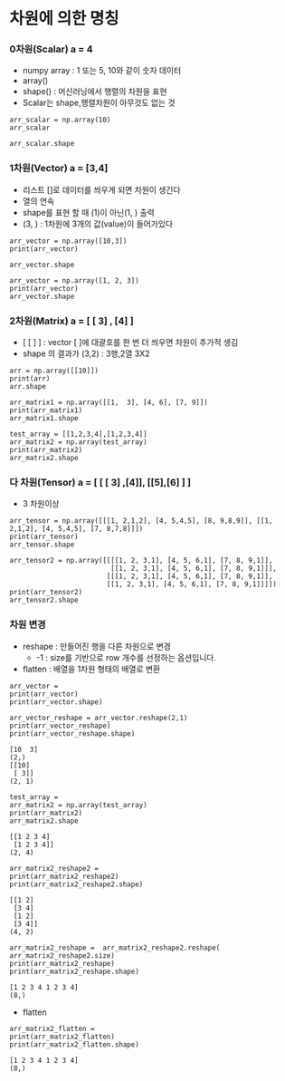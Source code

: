 # 차원에 의한 명칭

### 0차원\(Scalar\) a = 4

* numpy array : 1 또는 5, 10와 같이 숫자 데이터
* array\(\)
* shape\(\) : 머신러닝에서 행렬의 차원을 표현
* Scalar는 shape,행렬차원이 아무것도 없는 것 

```text
arr_scalar = np.array(10)
arr_scalar
```

```text
arr_scalar.shape
```

### 1차원\(Vector\) a = \[3,4\]

* 리스트 \[\]로 데이터를 씌우게 되면 차원이 생긴다
* 열의 연속
* shape를 표현 할 때 \(1\)이 아닌\(1, \) 출력
* \(3, \) : 1차원에 3개의 값\(value\)이 들어가있다 

```text
arr_vector = np.array([10,3])
print(arr_vector)
```

```text
arr_vector.shape
```

```text
arr_vector = np.array([1, 2, 3])
print(arr_vector)
arr_vector.shape
```



### 2차원\(Matrix\) a = \[ \[ 3\] , \[4\] \]

* \[ \[ \] \] : vector \[ \]에 대괄호를 한 번 더 씌우면 차원이 추가적 생김
* shape 의 결과가 \(3,2\) : 3행,2열 3X2

```text
arr = np.array([[10]])
print(arr)
arr.shape
```

```text
arr_matrix1 = np.array([[1,  3], [4, 6], [7, 9]])
print(arr_matrix1)
arr_matrix1.shape
```

```text
test_array = [[1,2,3,4],[1,2,3,4]]
arr_matrix2 = np.array(test_array)
print(arr_matrix2)
arr_matrix2.shape
```



### 다 차원\(Tensor\) a = \[ \[ \[ 3\] ,\[4\]\], \[\[5\],\[6\] \] \]

* 3 차원이상

```text
arr_tensor = np.array([[[1, 2,1,2], [4, 5,4,5], [8, 9,8,9]], [[1, 2,1,2], [4, 5,4,5], [7, 8,7,8]]])
print(arr_tensor)
arr_tensor.shape
```

```text
arr_tensor2 = np.array([[[[1, 2, 3,1], [4, 5, 6,1], [7, 8, 9,1]],
                         [[1, 2, 3,1], [4, 5, 6,1], [7, 8, 9,1]]], 
                        [[[1, 2, 3,1], [4, 5, 6,1], [7, 8, 9,1]], 
                        [[1, 2, 3,1], [4, 5, 6,1], [7, 8, 9,1]]]])
print(arr_tensor2)
arr_tensor2.shape
```



### 차원 변경

* reshape : 만들어진 행을 다른 차원으로 변경
  * -1  : size를 기반으로 row 개수를 선정하는 옵션입니다. 
* flatten : 배열을 1차원 형태의 배열로 변환

```text
arr_vector = 
print(arr_vector)
print(arr_vector.shape)

arr_vector_reshape = arr_vector.reshape(2,1)
print(arr_vector_reshape)
print(arr_vector_reshape.shape)

[10  3]
(2,)
[[10]
 [ 3]]
(2, 1)
```

```text
test_array = 
arr_matrix2 = np.array(test_array)
print(arr_matrix2)
arr_matrix2.shape

[[1 2 3 4]
 [1 2 3 4]]
(2, 4)
```

```text
arr_matrix2_reshape2 =  
print(arr_matrix2_reshape2)
print(arr_matrix2_reshape2.shape)

[[1 2]
 [3 4]
 [1 2]
 [3 4]]
(4, 2)
```

```text
arr_matrix2_reshape =  arr_matrix2_reshape2.reshape( arr_matrix2_reshape2.size)
print(arr_matrix2_reshape)
print(arr_matrix2_reshape.shape)

[1 2 3 4 1 2 3 4]
(8,)
```



* flatten 

```text
arr_matrix2_flatten = 
print(arr_matrix2_flatten)
print(arr_matrix2_flatten.shape)

[1 2 3 4 1 2 3 4]
(8,)
```

